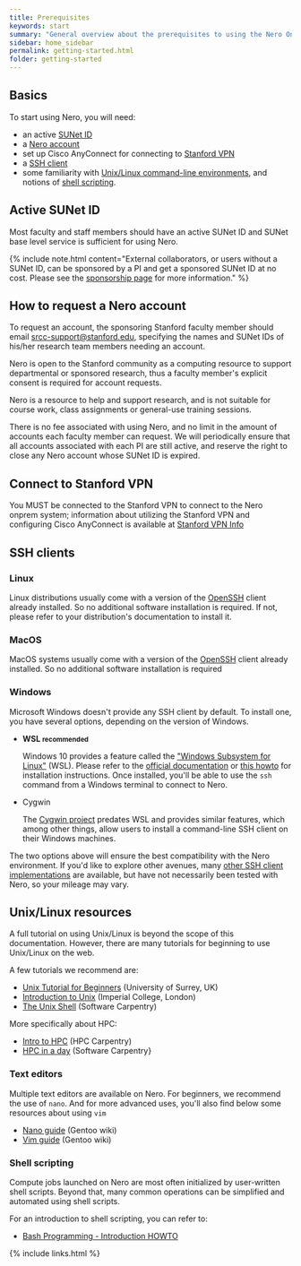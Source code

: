 ```yaml
---
title: Prerequisites
keywords: start
summary: "General overview about the prerequisites to using the Nero Onprem Cluster"
sidebar: home_sidebar
permalink: getting-started.html
folder: getting-started
---
```


## Basics
To start using Nero, you will need:

* an active [SUNet ID][url_sunet]
* a [Nero account][url_request]
* set up Cisco AnyConnect for connecting to [Stanford VPN][url_vpn]
* a [SSH client][url_ssh]
* some familiarity with [Unix/Linux command-line environments][url_unix], and
  notions of [shell scripting][url_bash].

## Active SUNet ID
Most faculty and staff members should have an active SUNet ID and SUNet base level service is sufficient for using Nero.

{% include note.html content="External
   collaborators, or users without a SUNet ID, can be sponsored by a PI and
   get a sponsored SUNet ID at no cost. Please see the [sponsorship
   page][url_sponsor] for more information." %}


## How to request a Nero account

To request an account, the sponsoring Stanford faculty member should email
srcc-support@stanford.edu, specifying the names and SUNet IDs of
his/her research team members needing an account.

Nero is open to the Stanford community as a computing resource to support
departmental or sponsored research, thus a faculty member's explicit consent is
required for account requests.

Nero is a resource to help and support research, and is not suitable for course work, 
class assignments or general-use training sessions.

There is no fee associated with using Nero, and no limit in the amount of
accounts each faculty member can request. We will periodically ensure that all
accounts associated with each PI are still active, and reserve the right to
close any Nero account whose SUNet ID is expired.



## Connect to Stanford VPN
You MUST be connected to the Stanford VPN to connect to the Nero onprem system; information about
utilizing the Stanford VPN  and configuring Cisco AnyConnect is available at [Stanford VPN Info][url_vpn]


## SSH clients


### Linux

Linux distributions usually come with a version of the [OpenSSH][url_openssh]
client already installed. So no additional software installation is required.
If not, please refer to your distribution's documentation to install it.

### MacOS

MacOS systems usually come with a version of the [OpenSSH][url_openssh] client
already installed. So no additional software installation is required


### Windows

Microsoft Windows doesn't provide any SSH client by default. To install one,
you have several options, depending on the version of Windows.

* **WSL <small>recommended</small>**

    Windows 10 provides a feature called the ["Windows
    Subsystem for Linux"][url_wsl] (WSL). Please refer to the [official
    documentation][url_wsl_doc] or [this howto][url_wsl_howto] for installation
    instructions. Once installed, you'll be able to use the `ssh` command from a
    Windows terminal to connect to Nero.

* Cygwin

    The [Cygwin project][url_cygwin] predates WSL and provides similar features,
    which among other things, allow users to install a command-line SSH client on
    their Windows machines.

The two options above will ensure the best compatibility with the Nero
environment. If you'd like to explore other avenues, many [other SSH client
implementations][url_ssh_clients] are available, but have not necessarily been tested
with Nero, so your mileage may vary.


## Unix/Linux resources

A full tutorial on using Unix/Linux is beyond the scope of this documentation.
However, there are many tutorials for beginning to use Unix/Linux on the web.

A few tutorials we recommend are:

* [Unix Tutorial for Beginners][url_tuto_1] (University of Surrey, UK)
* [Introduction to Unix][url_tuto_2] (Imperial College, London)
* [The Unix Shell][url_tuto_3] (Software Carpentry)

More specifically about HPC:

* [Intro to HPC][url_tuto_5] (HPC Carpentry)
* [HPC in a day][url_tuto_4] (Software Carpentry}


### Text editors

Multiple text editors are available on Nero. For beginners, we recommend
the use of `nano`. And for more advanced uses, you'll also find below some
resources about using `vim`

* [Nano guide][url_nano] (Gentoo wiki)
* [Vim guide][url_vim] (Gentoo wiki)


### Shell scripting

Compute jobs launched on Nero are most often initialized by user-written
shell scripts. Beyond that, many common operations can be simplified and
automated using shell scripts.

For an introduction to shell scripting, you can refer to:

* [Bash Programming - Introduction HOWTO][url_scripting]


[comment]: #  (link URLs -----------------------------------------------------)

[url_sunet]:        https://uit.stanford.edu/service/accounts/sunetids
[url_level]:        https://uit.stanford.edu/service/accounts/sunetids#services
[url_sponsor]:      https://uit.stanford.edu/service/sponsorship/
[url_vpn]:          https://vpn.stanford.edu

[url_openssh]:      https://www.openssh.com/
[url_wsl]:          https://en.wikipedia.org/wiki/Windows_Subsystem_for_Linux
[url_wsl_doc]:      https://msdn.microsoft.com/commandline/wsl
[url_wsl_howto]:    https://www.howtogeek.com/249966/how-to-install-and-use-the-linux-bash-shell-on-windows-10/
[url_cygwin]:       https://cygwin.com
[url_ssh_clients]:  https://en.wikipedia.org/wiki/Comparison_of_SSH_clients#Platform

[url_request]:      #how-to-request-an-account
[url_ssh]:          #ssh-clients
[url_unix]:         #unixlinux-resources
[url_bash]:         #shell-scripting

[url_scripting]:    http://tldp.org/HOWTO/Bash-Prog-Intro-HOWTO.html
[url_tuto_1]:       http://www.ee.surrey.ac.uk/Teaching/Unix/
[url_tuto_2]:       http://www.doc.ic.ac.uk/~wjk/UnixIntro/
[url_tuto_3]:       https://swcarpentry.github.io/shell-novice/
[url_tuto_4]:       https://psteinb.github.io/hpc-in-a-day/
[url_tuto_5]:       https://hpc-carpentry.github.io/hpc-intro/


[url_nano]:         https://wiki.gentoo.org/wiki/Nano/Basics_Guide
[url_vim]:          https://wiki.gentoo.org/wiki/Vim/Guide

{% include links.html %}
